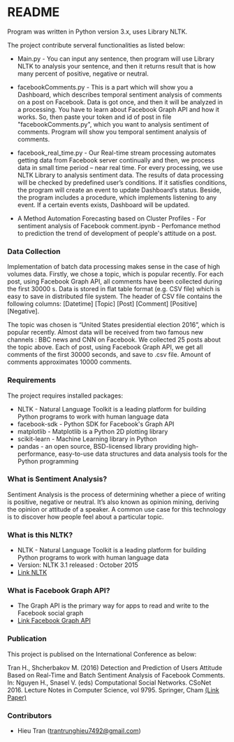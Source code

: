 # README #

Program was written in Python version 3.x, uses Library NLTK.


The project contribute serveral functionalities as listed below:

* Main.py - You can input any sentence, then program will use Library NLTK to analysis your sentence, and then it returns result that is how many percent of positive, negative or neutral.

* facebookComments.py - This is a part which will show you a Dashboard, which describes temporal sentiment analysis of comments on a post on Facebook. Data is got once, and then it will be analyzed in a processing.
You have to learn about Facebook Graph API and how it works. So, then paste your token and id of post in file "facebookComments.py", which you want to analysis sentiment of comments. Program will show you temporal sentiment analysis of comments.

* facebook_real_time.py - Our Real-time stream processing automates getting data from Facebook server continually and then, we process data in small time period – near real time. For every processing, we use NLTK Library to analysis sentiment data. The results of data processing will be checked by predefined user’s conditions. If it satisfies conditions, the program will create an event to update Dashboard’s status. Beside, the program includes a procedure, which implements listening to any event. If a certain events exists, Dashboard will be updated.

* A Method Automation Forecasting based on Cluster Profiles - For sentiment analysis of Facebook comment.ipynb  - Perfomance method to prediction the trend of development of people's attitude on a post.


### Data Collection

Implementation of batch data processing makes sense in the case of high volumes data. Firstly, we chose a topic, which is popular recently. For each post, using Facebook Graph API, all comments have been collected during the first 30000 s. Data is stored in flat table format (e.g. CSV file) which is easy to save in distributed file system. The header of CSV file contains the following columns: [Datetime] [Topic] [Post] [Comment] [Positive] [Negative].

The topic was chosen is “United States presidential election 2016”, which is popular recently. Almost data will be received from two famous new channels : BBC news and CNN on Facebook. We collected 25 posts about the topic above. Each of post, using Facebook Graph API, we get all comments of the first 30000 seconds, and save to .csv file. Amount of comments approximates 10000 comments.

### Requirements ###

The project requires installed packages: 
* NLTK - Natural Language Toolkit is a leading platform for building Python programs to work with human language data
* facebook-sdk - Python SDK for Facebook's Graph API 
* matplotlib - Matplotlib is a Python 2D plotting library
* scikit-learn - Machine Learning library in Python
* pandas - an open source, BSD-licensed library providing high-performance, easy-to-use data structures and data analysis tools for the Python programming

### What is Sentiment Analysis? ###

   Sentiment Analysis is the process of determining whether a piece of writing is positive, negative or neutral. It’s also known as opinion mining, deriving the opinion or attitude of a speaker. A common use case for this technology is to discover how people feel about a particular topic.

### What is this NLTK? ###

* NLTK - Natural Language Toolkit is a leading platform for building Python programs to work with human language data
* Version: NLTK 3.1 released : October 2015
* [Link NLTK](http://www.nltk.org/)

### What is Facebook Graph API? ###
* The Graph API is the primary way for apps to read and write to the Facebook social graph
* [Link Facebook Graph API](https://developers.facebook.com/docs/graph-api)

### Publication ###
This project is publised on the International Conference as below:

Tran H., Shcherbakov M. (2016) Detection and Prediction of Users Attitude Based on Real-Time and Batch Sentiment Analysis of Facebook Comments. In: Nguyen H., Snasel V. (eds) Computational Social Networks. CSoNet 2016. Lecture Notes in Computer Science, vol 9795. Springer, Cham
[(Link Paper)](https://link.springer.com/chapter/10.1007/978-3-319-42345-6_24)

### Contributors ###

* Hieu Tran (trantrunghieu7492@gmail.com)


